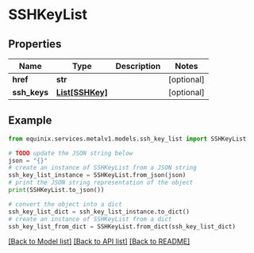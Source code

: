# SSHKeyList


## Properties

Name | Type | Description | Notes
------------ | ------------- | ------------- | -------------
**href** | **str** |  | [optional] 
**ssh_keys** | [**List[SSHKey]**](SSHKey.md) |  | [optional] 

## Example

```python
from equinix.services.metalv1.models.ssh_key_list import SSHKeyList

# TODO update the JSON string below
json = "{}"
# create an instance of SSHKeyList from a JSON string
ssh_key_list_instance = SSHKeyList.from_json(json)
# print the JSON string representation of the object
print(SSHKeyList.to_json())

# convert the object into a dict
ssh_key_list_dict = ssh_key_list_instance.to_dict()
# create an instance of SSHKeyList from a dict
ssh_key_list_from_dict = SSHKeyList.from_dict(ssh_key_list_dict)
```
[[Back to Model list]](../README.md#documentation-for-models) [[Back to API list]](../README.md#documentation-for-api-endpoints) [[Back to README]](../README.md)



